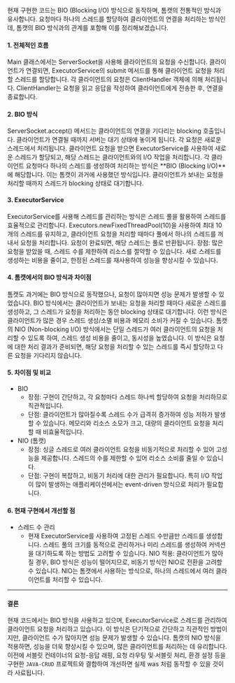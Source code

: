 현재 구현한 코드는 BIO (Blocking I/O) 방식으로 동작하며, 톰캣의 전통적인 방식과 유사합니다. 요청마다 하나의 스레드를 할당하여 클라이언트의 연결을 처리하는 방식인데, 톰캣의 BIO 방식과의 관계를 포함해 이를 정리해보겠습니다.

#### 1. 전체적인 흐름  
   Main 클래스에서는 ServerSocket을 사용해 클라이언트의 요청을 수신합니다.
   클라이언트가 연결되면, ExecutorService의 submit 메서드를 통해 클라이언트 요청을 처리할 스레드를 할당합니다.
   각 클라이언트의 요청은 ClientHandler 객체에 의해 처리됩니다.
   ClientHandler는 요청을 읽고 응답을 작성하여 클라이언트에게 전송한 후, 연결을 종료합니다.
#### 2. BIO 방식  
   ServerSocket.accept() 메서드는 클라이언트의 연결을 기다리는 blocking 호출입니다. 클라이언트가 연결될 때까지 서버는 대기 상태에 놓이게 됩니다.
   각 요청은 새로운 스레드에서 처리됩니다. 클라이언트 요청을 받으면 ExecutorService를 사용하여 새로운 스레드가 할당되고, 해당 스레드는 클라이언트와의 I/O 작업을 처리합니다.
   각 클라이언트 요청마다 하나의 스레드를 생성하여 처리하는 방식은 **BIO (Blocking I/O)**에 해당합니다. 이는 톰캣이 과거에 사용했던 방식입니다. 클라이언트가 보내는 요청을 처리할 때까지 스레드가 blocking 상태로 대기합니다.
#### 3. ExecutorService  
   ExecutorService를 사용해 스레드를 관리하는 방식은 스레드 풀을 활용하여 스레드를 효율적으로 관리합니다.
   Executors.newFixedThreadPool(10)을 사용하여 최대 10개의 스레드를 유지하고, 클라이언트 요청을 처리할 때마다 풀에서 하나의 스레드를 꺼내서 요청을 처리합니다. 요청이 완료되면, 해당 스레드는 풀로 반환됩니다.
   장점: 많은 요청을 받았을 때, 스레드 수를 제한하여 리소스를 절약할 수 있습니다. 새로 스레드를 생성하는 비용을 줄이고, 한정된 스레드를 재사용하여 성능을 향상시킬 수 있습니다.
#### 4. 톰캣에서의 BIO 방식과 차이점  
   톰캣도 과거에는 BIO 방식으로 동작했으나, 요청이 많아지면 성능 문제가 발생할 수 있었습니다. BIO 방식에서는 클라이언트가 보내는 요청을 처리할 때마다 새로운 스레드를 생성하고, 그 스레드가 요청을 처리하는 동안 blocking 상태로 대기합니다. 이런 방식은 클라이언트가 많은 경우 스레드 생성/소멸 비용과 메모리 소비가 커질 수 있습니다.
   톰캣의 NIO (Non-blocking I/O) 방식에서는 단일 스레드가 여러 클라이언트의 요청을 처리할 수 있도록 하여, 스레드 생성 비용을 줄이고, 동시성을 높였습니다. 이 방식은 요청에 대한 처리 결과가 준비되면, 해당 요청을 처리할 수 있는 스레드를 즉시 할당하고 다른 요청을 기다리지 않습니다.
#### 5. 차이점 및 비교  
   - BIO  
      - 장점: 구현이 간단하고, 각 요청마다 스레드 하나씩 할당하여 요청을 처리하므로 직관적입니다.
      - 단점: 클라이언트가 많아질수록 스레드 수가 급격히 증가하여 성능 저하가 발생할 수 있습니다. 메모리와 리소스 소모가 크고, 대량의 클라이언트 요청을 처리할 때 비효율적입니다.
   - NIO (톰캣)
     - 장점: 싱글 스레드로 여러 클라이언트 요청을 비동기적으로 처리할 수 있어 고성능을 제공합니다. 스레드의 수를 제한할 수 있어 리소스 소비를 줄일 수 있습니다.
     - 단점: 구현이 복잡하고, 비동기 처리에 대한 관리가 필요합니다. 특히 I/O 작업이 많이 발생하는 애플리케이션에서는 event-driven 방식으로 처리가 필요합니다.
#### 6. 현재 구현에서 개선할 점  
   - 스레드 수 관리
     - 현재 ExecutorService를 사용하여 고정된 스레드 수만큼만 스레드를 생성합니다. 스레드 풀의 크기를 동적으로 관리하거나 미리 스레드를 생성하여 커넥션을 대기하도록 하는 방법도 고려할 수 있습니다.
     NIO 적용: 클라이언트가 많아질 경우, BIO 방식은 성능이 떨어지므로, 비동기 방식인 NIO로 전환을 고려할 수 있습니다. NIO는 톰캣에서 사용하는 방식으로, 하나의 스레드에서 여러 클라이언트를 처리할 수 있습니다.

---
#### 결론  
   현재 코드에서는 BIO 방식을 사용하고 있으며, ExecutorService로 스레드를 관리하여 클라이언트 요청을 처리하고 있습니다. 이 방식은 단기적으로 간단하고 직관적인 방법이지만, 클라이언트 수가 많아지면 성능 문제가 발생할 수 있습니다. 톰캣의 NIO 방식을 적용하면, 성능을 더욱 향상시킬 수 있으며, 많은 클라이언트를 처리하는 데 유리합니다.  
    이전에 서블릿 컨테이너의 요청-응답 래핑, 요청 라우팅 및 서블릿 처리, 환경 설정 등을 구현한 `JAVA-CRUD` 프로젝트와 결합하여 개선하면 실제 was 처럼 동작할 수 있을 것이라 사료됩니다.